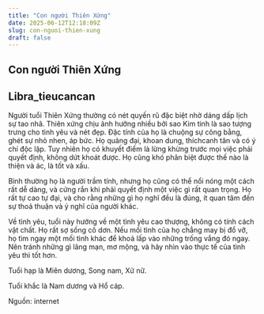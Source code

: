 ```yaml
---
title: "Con người Thiên Xứng"
date: 2025-06-12T12:18:09Z
slug: con-nguoi-thien-xung
draft: false
---
```


## Con người Thiên Xứng

## Libra_tieucancan

Người tuổi Thiên Xứng thường có nét quyến rũ đặc biệt nhờ dáng dấp lịch sự tao nhã. Thiên xứng chịu ảnh hưởng nhiều bởi sao Kim tinh là sao tượng trưng cho tình yêu và nét đẹp. Ðặc tính của họ là chuộng sự công bằng, ghét sự nhỏ nhen, áp bức. Họ quảng đại, khoan dung, thíchcanh tân và có ý chí độc lập. Tuy nhiên họ có khuyết điểm là lừng khừng trước mọi việc phải quyết định, không dứt khoát được. Họ cũng khó phân biệt được thế nào là thiện và ác, là tốt và xấu. 
 
Bình thường họ là người trầm tính, nhưng họ cũng có thể nổi nóng một cách rất dễ dàng, và cứng rắn khi phải quyết định một việc gì rất quan trọng. Họ rất tự cao tự đại, và cho rằng những gì họ nghĩ đều là đúng, ít quan tâm đến sự thoả thuận và ý nghĩ của người khác.
 
Về tình yêu, tuổi này hướng về một tình yêu cao thượng, không có tính cách vật chất. Họ rất sợ sống cô dơn. Nếu mối tình của họ chẳng may bị đổ vỡ, họ tìm ngay một mối tình khác để khoả lấp vào những trống vắng đó ngay. Nên tránh những gì lãng mạn, mơ mộng, và hãy nhìn vào thực tế của tình yêu thì tốt hơn.
 
Tuổi hạp là Miên dương, Song nam, Xử nữ.
 
Tuổi khắc là Nam dương và Hổ cáp.
 
Nguồn: internet